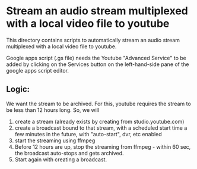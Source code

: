 # Stream an audio stream multiplexed with a local video file to youtube

This directory contains scripts to automatically stream an audio stream multiplexed with a local video file to youtube.

Google apps script (.gs file) needs the Youtube "Advanced Service" to be added by clicking on the Services button on the left-hand-side pane of the google apps script editor.

## Logic:
We want the stream to be archived. For this, youtube requires the stream to be less than 12 hours long. So, we will
1. create a stream (already exists by creating from studio.youtube.com)
2. create a broadcast bound to that stream, with a scheduled start time a few minutes in the future, with "auto-start", dvr, etc enabled
3. start the streaming using ffmpeg
4. Before 12 hours are up, stop the streaming from ffmpeg - within 60 sec, the broadcast auto-stops and gets archived.
5. Start again with creating a broadcast.
